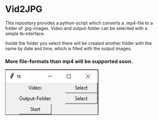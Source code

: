 # Vid2JPG
This repository provides a python-script which converts a .mp4-file to a folder of .jpg-images. Video and output-folder can be selected with a simple tk-interface.

Inside the folder you select there will be created another folder with the name by date and time, which is filled with the output images.

### More file-formats than mp4 will be supported soon.

<img src = "InterfacePreview.PNG" width = "300">
